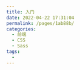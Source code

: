 ```yaml
---
title: 入门
date: 2022-04-22 17:31:04
permalink: /pages/1ab88b/
categories:
  - 前端
  - CSS
  - Sass
tags:
  - 
---
```

